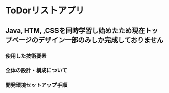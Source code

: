 # ToDorリストアプリ

## Java, HTM, ,CSSを同時学習し始めたため現在トップページのデザイン一部のみしか完成しておりません



### 使用した技術要素
### 全体の設計・構成について
### 開発環境セットアップ手順
